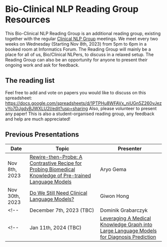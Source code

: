 # Bio-Clinical NLP Reading Group Resources

This Bio-Clinical NLP Reading Group is an additional reading group, existing together with the regular [Clinical NLP Group](https://www.ed.ac.uk/usher/clinical-natural-language-processing) meetings.
We meet every two weeks on Wednesday (Starting Nov 8th, 2023) from 5pm to 6pm in a booked room at Informatics Forum.
The Reading Group will mainly be a place for all of us, Bio/Clinical NLPers, to discuss in a relaxed setup.
The Reading Group can also be an opportunity for anyone to present their ongoing work and ask for feedback.

## The reading list

Feel free to add and vote on papers you would like to discuss on this spreadsheet:
https://docs.google.com/spreadsheets/d/1PTPHu8WFAVx_niUGn5Z260vJezvYo7DJgdvBJWXLU2I/edit?usp=sharing
Also, please volunteer to present any paper! This is also a student-organised reading group, any feedback and help are much appreciated!

## Previous Presentations

| Date | Topic | Presenter |
| ---- | ----- | --------- |
| Nov 8th, 2023  | [Rewire-then-Probe: A Contrastive Recipe for Probing Biomedical Knowledge of Pre-trained Language Models](presentations/20231108_AG_MedLAMA/20231108_AG_MedLAMA.md) | Aryo Gema |
| Nov 30th, 2023 | [Do We Still Need Clinical Language Models?](presentations/20231122_GW_DoWeStillNeedClinicalLanguageModels/20231122_GW_DoWeStillNeedClinicalLanguageModels.md) | Giwon Hong |
<!-- | December 7th, 2023 (TBC) | Dominik Grabarczyk | TBC | -->
<!-- | Jan 11th, 2024 (TBC) | [Leveraging A Medical Knowledge Graph into Large Language Models for Diagnosis Prediction](https://arxiv.org/abs/2308.14321) | Ruizhe Li | -->
